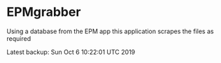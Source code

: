 # EPMgrabber
Using a database from the EPM app this application scrapes the files as required


Latest backup: Sun Oct 6 10:22:01 UTC 2019
